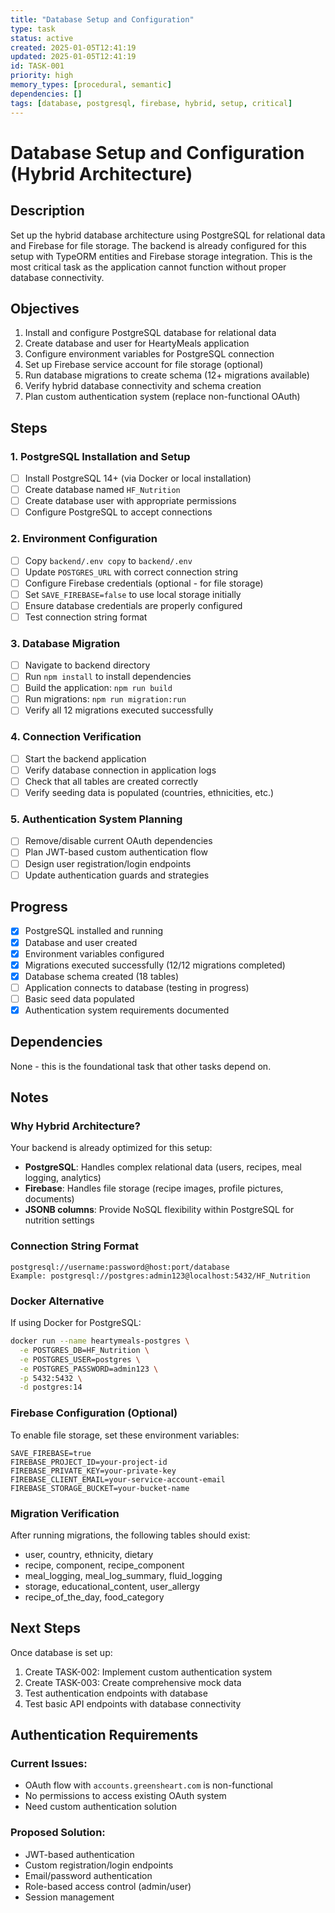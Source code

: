 ```yaml
---
title: "Database Setup and Configuration"
type: task
status: active
created: 2025-01-05T12:41:19
updated: 2025-01-05T12:41:19
id: TASK-001
priority: high
memory_types: [procedural, semantic]
dependencies: []
tags: [database, postgresql, firebase, hybrid, setup, critical]
---
```


# Database Setup and Configuration (Hybrid Architecture)

## Description

Set up the hybrid database architecture using PostgreSQL for relational data and Firebase for file storage. The backend is already configured for this setup with TypeORM entities and Firebase storage integration. This is the most critical task as the application cannot function without proper database connectivity.

## Objectives

1. Install and configure PostgreSQL database for relational data
2. Create database and user for HeartyMeals application  
3. Configure environment variables for PostgreSQL connection
4. Set up Firebase service account for file storage (optional)
5. Run database migrations to create schema (12+ migrations available)
6. Verify hybrid database connectivity and schema creation
7. Plan custom authentication system (replace non-functional OAuth)

## Steps

### 1. PostgreSQL Installation and Setup
- [ ] Install PostgreSQL 14+ (via Docker or local installation)
- [ ] Create database named `HF_Nutrition`
- [ ] Create database user with appropriate permissions
- [ ] Configure PostgreSQL to accept connections

### 2. Environment Configuration
- [ ] Copy `backend/.env copy` to `backend/.env`
- [ ] Update `POSTGRES_URL` with correct connection string
- [ ] Configure Firebase credentials (optional - for file storage)
- [ ] Set `SAVE_FIREBASE=false` to use local storage initially
- [ ] Ensure database credentials are properly configured
- [ ] Test connection string format

### 3. Database Migration
- [ ] Navigate to backend directory
- [ ] Run `npm install` to install dependencies
- [ ] Build the application: `npm run build`
- [ ] Run migrations: `npm run migration:run`
- [ ] Verify all 12 migrations executed successfully

### 4. Connection Verification
- [ ] Start the backend application
- [ ] Verify database connection in application logs
- [ ] Check that all tables are created correctly
- [ ] Verify seeding data is populated (countries, ethnicities, etc.)

### 5. Authentication System Planning
- [ ] Remove/disable current OAuth dependencies
- [ ] Plan JWT-based custom authentication flow
- [ ] Design user registration/login endpoints
- [ ] Update authentication guards and strategies

## Progress

- [x] PostgreSQL installed and running
- [x] Database and user created  
- [x] Environment variables configured
- [x] Migrations executed successfully (12/12 migrations completed)
- [x] Database schema created (18 tables)
- [ ] Application connects to database (testing in progress)
- [ ] Basic seed data populated
- [x] Authentication system requirements documented

## Dependencies

None - this is the foundational task that other tasks depend on.

## Notes

### Why Hybrid Architecture?
Your backend is already optimized for this setup:
- **PostgreSQL**: Handles complex relational data (users, recipes, meal logging, analytics)
- **Firebase**: Handles file storage (recipe images, profile pictures, documents)
- **JSONB columns**: Provide NoSQL flexibility within PostgreSQL for nutrition settings

### Connection String Format
```
postgresql://username:password@host:port/database
Example: postgresql://postgres:admin123@localhost:5432/HF_Nutrition
```

### Docker Alternative
If using Docker for PostgreSQL:
```bash
docker run --name heartymeals-postgres \
  -e POSTGRES_DB=HF_Nutrition \
  -e POSTGRES_USER=postgres \
  -e POSTGRES_PASSWORD=admin123 \
  -p 5432:5432 \
  -d postgres:14
```

### Firebase Configuration (Optional)
To enable file storage, set these environment variables:
```
SAVE_FIREBASE=true
FIREBASE_PROJECT_ID=your-project-id
FIREBASE_PRIVATE_KEY=your-private-key
FIREBASE_CLIENT_EMAIL=your-service-account-email
FIREBASE_STORAGE_BUCKET=your-bucket-name
```

### Migration Verification
After running migrations, the following tables should exist:
- user, country, ethnicity, dietary
- recipe, component, recipe_component
- meal_logging, meal_log_summary, fluid_logging
- storage, educational_content, user_allergy
- recipe_of_the_day, food_category

## Next Steps

Once database is set up:
1. Create TASK-002: Implement custom authentication system
2. Create TASK-003: Create comprehensive mock data
3. Test authentication endpoints with database
4. Test basic API endpoints with database connectivity

## Authentication Requirements

### Current Issues:
- OAuth flow with `accounts.greensheart.com` is non-functional
- No permissions to access existing OAuth system
- Need custom authentication solution

### Proposed Solution:
- JWT-based authentication
- Custom registration/login endpoints
- Email/password authentication
- Role-based access control (admin/user)
- Session management 